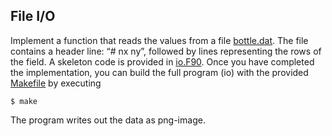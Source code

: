 ## File I/O

Implement a function that reads the values from a file [bottle.dat](bottle.dat). The
file contains a header line: “# nx ny”, followed by lines representing
the rows of the field. A skeleton code is provided in
[io.F90](io.F90). Once you have completed the implementation, you can
build the full program (io) with the provided [Makefile](Makefile) by
executing
```
$ make
```
The program writes out the data as png-image.
